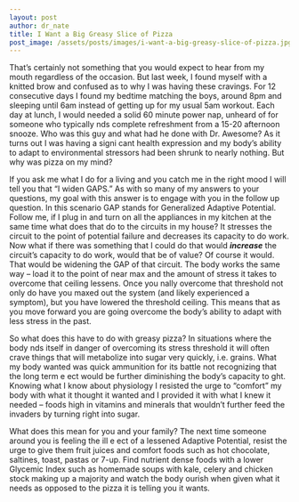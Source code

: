 ```yaml
---
layout: post
author: dr_nate
title: I Want a Big Greasy Slice of Pizza
post_image: /assets/posts/images/i-want-a-big-greasy-slice-of-pizza.jpg
---
```

That’s certainly not something that you would expect to hear from my mouth regardless of the occasion. But last week, I found myself with a knitted brow and confused as to why I was having these cravings. For 12 consecutive days I found my bedtime matching the boys, around 8pm and sleeping until 6am instead of getting up for my usual 5am workout. Each day at lunch, I would needed a solid 60 minute power nap, unheard of for someone who typically  nds complete refreshment from a 15-20 afternoon snooze. Who was this guy and what had he done with Dr. Awesome? As it turns out I was having a signi cant health expression and my body’s ability to adapt to environmental stressors had been shrunk to nearly nothing. But why was pizza on my mind?

If you ask me what I do for a living and you catch me in the right mood I will tell you that “I widen GAPS.” As with so many of my answers to your questions, my goal with this answer is to engage with you in the follow up question. In this scenario GAP stands for Generalized Adaptive Potential. Follow me, if I plug in and turn on all the appliances in my kitchen at the same time what does that do to the circuits in my house? It stresses the circuit to the point of potential failure and decreases its capacity to do work. Now what if there was something that I could do that would **_increase_** the circuit’s capacity to do work, would that be of value? Of course it would. That would be widening the GAP of that circuit. The body works the same way – load it to the point of near max and the amount of stress it takes to overcome that ceiling lessens. Once you  nally overcome that threshold not only do have you maxed out the system (and likely experienced a symptom), but you have lowered the threshold ceiling. This means that as you move forward you are going overcome the body’s ability to adapt with less stress in the past.

So what does this have to do with greasy pizza? In situations where the body  nds itself in danger of overcoming its stress threshold it will often crave things that will metabolize into sugar very quickly, i.e. grains. What my body wanted was quick ammunition for its battle not recognizing that the long term e ect would be further diminishing the body’s capacity to  ght. Knowing what I know about physiology I resisted the urge to “comfort” my body with what it thought it wanted and I provided it with what I knew it needed – foods high in vitamins and minerals that wouldn’t further feed the invaders by turning right into sugar.

What does this mean for you and your family? The next time someone around you is feeling the ill e ect of a lessened Adaptive Potential, resist the urge to give them fruit juices and comfort foods such as hot chocolate, saltines, toast, pastas or 7-up. Find nutrient dense foods with a lower Glycemic Index such as homemade soups with kale, celery and chicken stock making up a majority and watch the body  ourish when given what it needs as opposed to the pizza it is telling you it wants.
